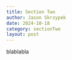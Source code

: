```yaml
---
title: Section Two
author: Jason Skrzypek
date: 2024-10-18
category: sectionTwo
layout: post
---
```


blablabla